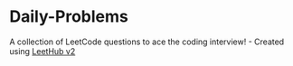 # Daily-Problems
A collection of LeetCode questions to ace the coding interview! - Created using [LeetHub v2](https://github.com/arunbhardwaj/LeetHub-2.0)
